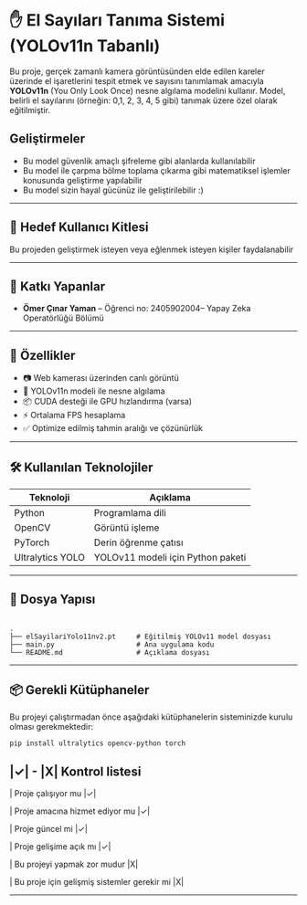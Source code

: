 # ✋ El Sayıları Tanıma Sistemi (YOLOv11n Tabanlı)

Bu proje, gerçek zamanlı kamera görüntüsünden elde edilen kareler üzerinde el işaretlerini tespit etmek ve sayısını tanımlamak amacıyla **YOLOv11n** (You Only Look Once) nesne algılama modelini kullanır. Model, belirli el sayılarını (örneğin: 0,1, 2, 3, 4, 5 gibi) tanımak üzere özel olarak eğitilmiştir.

## Geliştirmeler

- Bu model güvenlik amaçlı şifreleme gibi alanlarda kullanılabilir
- Bu model ile çarpma bölme toplama çıkarma gibi matematiksel işlemler konusunda geliştirme yapılabilir
- Bu model sizin hayal gücünüz ile geliştirilebilir :)
---
## 👥 Hedef Kullanıcı Kitlesi

Bu projeden geliştirmek isteyen veya eğlenmek isteyen kişiler faydalanabilir

---
## 👥 Katkı Yapanlar

- **Ömer Çınar Yaman** – Öğrenci no: 2405902004– Yapay Zeka Operatörlüğü Bölümü 


---
## 🚀 Özellikler

- 📷 Web kamerası üzerinden canlı görüntü
- 🧠 YOLOv11n modeli ile nesne algılama
- 📦 CUDA desteği ile GPU hızlandırma (varsa)
- ⚡ Ortalama FPS hesaplama
- ✅ Optimize edilmiş tahmin aralığı ve çözünürlük

---

## 🛠️ Kullanılan Teknolojiler

| Teknoloji | Açıklama                          |
|----------|-----------------------------------|
| Python   | Programlama dili                  |
| OpenCV   | Görüntü işleme                    |
| PyTorch  | Derin öğrenme çatısı              |
| Ultralytics YOLO | YOLOv11 modeli için Python paketi |

---

## 📁 Dosya Yapısı

```

.
├── elSayilariYolo11nv2.pt     # Eğitilmiş YOLOv11 model dosyası
├── main.py                    # Ana uygulama kodu
└── README.md                  # Açıklama dosyası

```
---
## 📦 Gerekli Kütüphaneler

Bu projeyi çalıştırmadan önce aşağıdaki kütüphanelerin sisteminizde kurulu olması gerekmektedir:

```bash
pip install ultralytics opencv-python torch

```
## |✓| - |X| Kontrol listesi

| Proje çalışıyor mu |✓|

| Proje amacına hizmet ediyor mu |✓|

| Proje güncel mi |✓|

| Proje gelişime açık mı |✓|

| Bu projeyi yapmak zor mudur |X|

| Bu proje için gelişmiş sistemler gerekir mi |X|

---